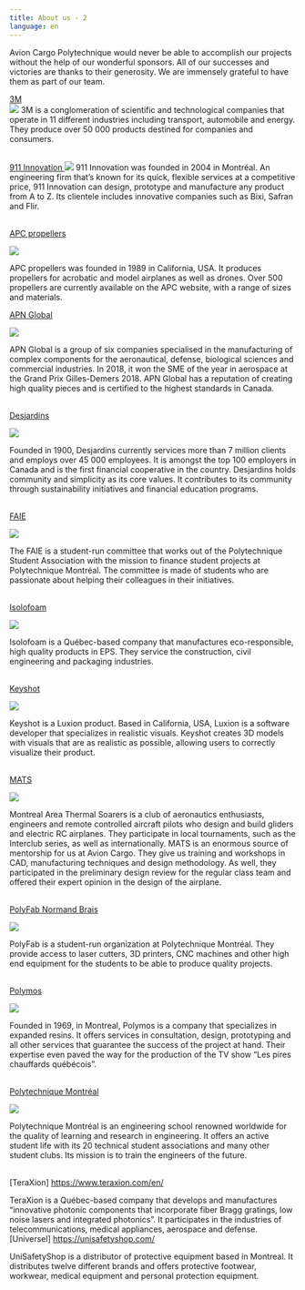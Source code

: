 ```yaml
---
title: About us - 2
language: en
---
```

Avion Cargo Polytechnique would never be able to accomplish our projects without the help of our wonderful sponsors. All of our successes and victories are thanks to their generosity. We are immensely grateful to have them as part of our team. 



[3M](https://www.3mcanada.ca/3M/en_CA/company-ca/)\
![](https://res.cloudinary.com/decninixz/image/upload/v1598878497/3M_logo_wordmark_gaxeov.png)
3M is a conglomeration of scientific and technological companies that operate in 11 different industries including transport, automobile and energy. They produce over 50 000 products destined for companies and consumers. 


\
[911 Innovation ](https://911innovation.com/)
![](https://res.cloudinary.com/decninixz/image/upload/v1598878594/911-innovation-1_akh6ln.jpg)
911 Innovation was founded in 2004 in Montréal. An engineering firm that’s known for its quick, flexible services at a competitive price, 911 Innovation can design, prototype and manufacture any product from A to Z. Its clientele includes innovative companies such as Bixi, Safran and Flir. 


\
[APC propellers ](https://www.apcprop.com/)

![](https://res.cloudinary.com/decninixz/image/upload/v1598878594/APC-logo-color-20151012_szqeos.png)

APC propellers was founded in 1989 in California, USA. It produces propellers for acrobatic and model airplanes as well as drones. Over 500 propellers are currently available on the APC website, with a range of sizes and materials. 


[APN Global ](http://apnglobal.ca/en/)

![](https://res.cloudinary.com/decninixz/image/upload/v1598878594/APN_lcbdxn.png)

APN Global is a group of six companies specialised in the manufacturing of complex components for the aeronautical, defense, biological sciences and commercial industries. In 2018, it won the SME of the year in aerospace at the Grand Prix Gilles-Demers 2018. APN Global has a reputation of creating high quality pieces and is certified to the highest standards in Canada. 


\
[Desjardins](https://www.desjardins.com/ca/) 

![](https://res.cloudinary.com/decninixz/image/upload/v1598878594/Desjardins_logo_jlhwup.png)

Founded in 1900, Desjardins currently services more than 7 million clients and employs over 45 000 employees. It is amongst the top 100 employers in Canada and is the first financial cooperative in the country. Desjardins holds community and simplicity as its core values. It contributes to its community through sustainability initiatives and financial education programs. 


\
[FAIE ](https://www.aep.polymtl.ca/faie)

![](https://res.cloudinary.com/decninixz/image/upload/v1598878595/logo-sp-16-1024x1024_rwbsfv.png)

The FAIE is a student-run committee that works out of the Polytechnique Student Association with the mission to finance student projects at Polytechnique Montréal. The committee is made of students who are passionate about helping their colleagues in their initiatives. 


\
[Isolofoam](https://isolofoam.com/en/) 

![](https://res.cloudinary.com/decninixz/image/upload/v1598878594/logo-isolofoam_bcji2i.png)

Isolofoam is a Québec-based company that manufactures eco-responsible, high quality products in EPS. They service the construction, civil engineering and packaging industries. 


\
[Keyshot ](https://www.keyshot.com/)

![](https://res.cloudinary.com/decninixz/image/upload/v1598879891/keyshot-big_qgps4a.png)

Keyshot is a Luxion product. Based in California, USA, Luxion is a software developer that specializes in realistic visuals. Keyshot creates 3D models with visuals that are as realistic as possible, allowing users to correctly visualize their product. 


\
[MATS](http://www.matsclub.org/index.html) 

![](https://res.cloudinary.com/decninixz/image/upload/v1598878595/logo_MATS_1974_pudagx.png)

Montreal Area Thermal Soarers is a club of aeronautics enthusiasts, engineers and remote controlled aircraft pilots who design and build gliders and electric RC airplanes. They participate in local tournaments, such as the Interclub series, as well as internationally. MATS is an enormous source of mentorship for us at Avion Cargo. They give us training and workshops in CAD, manufacturing techniques and design methodology. As well, they participated in the preliminary design review for the regular class team and offered their expert opinion in the design of the airplane. 


\
[PolyFab Normand Brais](https://polyfab.polymtl.ca/) 

![](https://res.cloudinary.com/decninixz/image/upload/v1598878595/polyfab-ieddec2_bmexmt.png)

PolyFab is a student-run organization at Polytechnique Montréal. They provide access to laser cutters, 3D printers, CNC machines and other high end equipment for the students to be able to produce quality projects. 


\
[Polymos ](https://www.polymos.com/)

![](https://res.cloudinary.com/decninixz/image/upload/v1598880820/logo_qa8hpe.png)

Founded in 1969, in Montreal, Polymos is a company that specializes in expanded resins. It offers services in consultation, design, prototyping and all other services that guarantee the success of the project at hand. Their expertise even paved the way for the production of the TV show “Les pires chauffards québécois”. 


\
[Polytechnique Montréal ](https://www.polymtl.ca/)

![](https://res.cloudinary.com/decninixz/image/upload/v1598880934/1200px-_C3_89cole_Polytechnique_de_Montr_C3_A9al_Logo.svg_lzso09.png)

Polytechnique Montréal is an engineering school renowned worldwide for the quality of learning and research in engineering. It offers an active student life with its 20 technical student associations and many other student clubs. Its mission is to train the engineers of the future.


\
\[TeraXion] https://www.teraxion.com/en/

TeraXion is a Québec-based company that develops and manufactures “innovative photonic components that incorporate fiber Bragg gratings, low noise lasers and integrated photonics”. It participates in the industries of telecommunications, medical appliances, aerospace and defense. 
\
\[Universel] https://unisafetyshop.com/ 

UniSafetyShop is a distributor of protective equipment based in Montreal. It distributes twelve different brands and offers protective footwear, workwear, medical equipment and personal protection equipment.